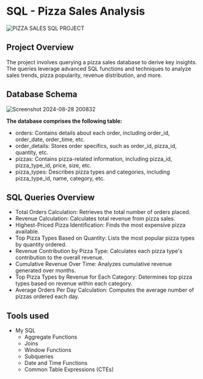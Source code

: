 # SQL - Pizza Sales Analysis 
![PIZZA SALES SQL PROJECT](https://github.com/user-attachments/assets/4d38ba93-1535-463e-9713-b954dafe5a5c)

## Project Overview
The project involves querying a pizza sales database to derive key insights.
The queries leverage advanced SQL functions and techniques to analyze sales trends, pizza popularity, revenue distribution, and more.

## Database Schema 

![Screenshot 2024-08-28 200832](https://github.com/user-attachments/assets/c9d592fc-2034-4fa5-8f76-6116ebbfa766)

**The database comprises the following table:**
<br>

- orders: Contains details about each order, including order_id, order_date, order_time, etc.
- order_details: Stores order specifics, such as order_id, pizza_id, quantity, etc.
- pizzas: Contains pizza-related information, including pizza_id, pizza_type_id, price, size, etc.
- pizza_types: Describes pizza types and categories, including pizza_type_id, name, category, etc.

## SQL Queries Overview

- Total Orders Calculation: Retrieves the total number of orders placed.
- Revenue Calculation: Calculates total revenue from pizza sales.
- Highest-Priced Pizza Identification: Finds the most expensive pizza available.
- Top Pizza Types Based on Quantity: Lists the most popular pizza types by quantity ordered.
- Revenue Contribution by Pizza Type: Calculates each pizza type's contribution to the overall revenue.
- Cumulative Revenue Over Time: Analyzes cumulative revenue generated over months.
- Top Pizza Types by Revenue for Each Category: Determines top pizza types based on revenue within each category.
- Average Orders Per Day Calculation: Computes the average number of pizzas ordered each day.

## Tools used 

- My SQL
  - Aggregate Functions
  - Joins
  - Window Functions
  - Subqueries
  - Date and Time Functions
  - Common Table Expressions (CTEs)
